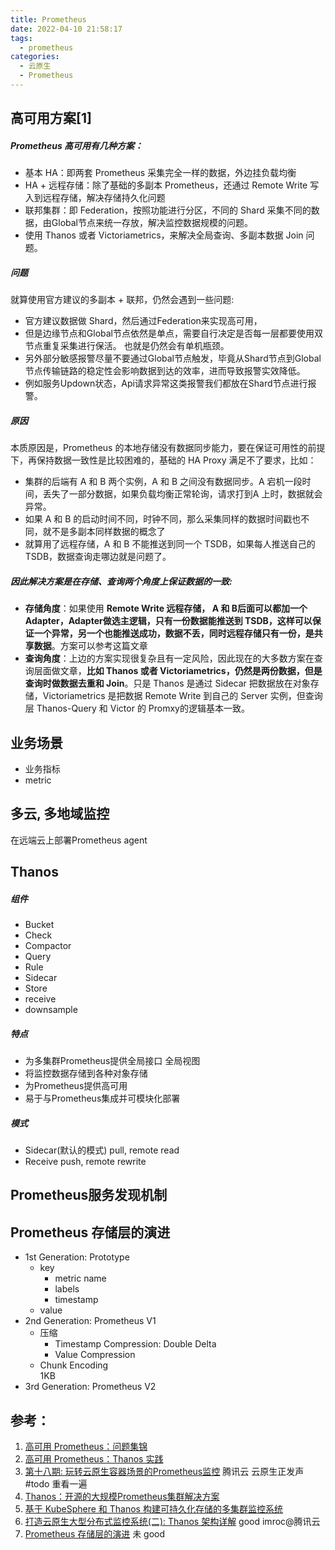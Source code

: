 ```yaml
---
title: Prometheus
date: 2022-04-10 21:58:17
tags:
  - prometheus
categories: 
  - 云原生
  - Prometheus
---
```


<p></p>
<!-- more -->


## 高可用方案[1]
##### Prometheus 高可用有几种方案：

+ 基本 HA：即两套 Prometheus 采集完全一样的数据，外边挂负载均衡
+ HA + 远程存储：除了基础的多副本 Prometheus，还通过 Remote Write 写入到远程存储，解决存储持久化问题
+ 联邦集群：即 Federation，按照功能进行分区，不同的 Shard 采集不同的数据，由Global节点来统一存放，解决监控数据规模的问题。
+ 使用 Thanos 或者 Victoriametrics，来解决全局查询、多副本数据 Join 问题。

##### 问题
就算使用官方建议的多副本 + 联邦，仍然会遇到一些问题:

+ 官方建议数据做 Shard，然后通过Federation来实现高可用，
+ 但是边缘节点和Global节点依然是单点，需要自行决定是否每一层都要使用双节点重复采集进行保活。
    也就是仍然会有单机瓶颈。
+ 另外部分敏感报警尽量不要通过Global节点触发，毕竟从Shard节点到Global节点传输链路的稳定性会影响数据到达的效率，进而导致报警实效降低。
+ 例如服务Updown状态，Api请求异常这类报警我们都放在Shard节点进行报警。

##### 原因
本质原因是，Prometheus 的本地存储没有数据同步能力，要在保证可用性的前提下，再保持数据一致性是比较困难的，基础的 HA Proxy 满足不了要求，比如：

+ 集群的后端有 A 和 B 两个实例，A 和 B 之间没有数据同步。A 宕机一段时间，丢失了一部分数据，如果负载均衡正常轮询，请求打到A 上时，数据就会异常。
+ 如果 A 和 B 的启动时间不同，时钟不同，那么采集同样的数据时间戳也不同，就不是多副本同样数据的概念了
+ 就算用了远程存储，A 和 B 不能推送到同一个 TSDB，如果每人推送自己的 TSDB，数据查询走哪边就是问题了。

##### 因此解决方案是在**存储、查询**两个角度上保证数据的一致:
+ **存储角度**：如果使用 **Remote Write 远程存储， A 和 B后面可以都加一个 Adapter，Adapter做选主逻辑，只有一份数据能推送到 TSDB，这样可以保证一个异常，另一个也能推送成功，数据不丢，同时远程存储只有一份，是共享数据**。方案可以参考这篇文章    
+ **查询角度**：上边的方案实现很复杂且有一定风险，因此现在的大多数方案在查询层面做文章，**比如 Thanos 或者 Victoriametrics，仍然是两份数据，但是查询时做数据去重和 Join**。只是 Thanos 是通过 Sidecar 把数据放在对象存储，Victoriametrics 是把数据 Remote Write 到自己的 Server 实例，但查询层 Thanos-Query 和 Victor 的 Promxy的逻辑基本一致。


## 业务场景
+ 业务指标
+ metric


## 多云, 多地域监控
在远端云上部署Prometheus agent

## Thanos 
##### 组件
+ Bucket
+ Check
+ Compactor
+ Query
+ Rule
+ Sidecar
+ Store
+ receive
+ downsample

##### 特点
+ 为多集群Prometheus提供全局接口
  全局视图
+ 将监控数据存储到各种对象存储
+ 为Prometheus提供高可用
+ 易于与Prometheus集成并可模块化部署  

##### 模式
+ Sidecar(默认的模式)
  pull, remote read
+ Receive
  push, remote rewrite


## Prometheus服务发现机制

## Prometheus 存储层的演进
+ 1st Generation: Prototype
  - key
    - metric name
    - labels
    - timestamp
  - value
+ 2nd Generation: Prometheus V1
  - 压缩
    - Timestamp Compression: Double Delta
    - Value Compression
  - Chunk Encoding  
    1KB
+ 3rd Generation: Prometheus V2


## 参考：
1. [高可用 Prometheus：问题集锦](http://www.xuyasong.com/?p=1921)
2. [高可用 Prometheus：Thanos 实践](http://www.xuyasong.com/?p=1925) 
3. [第十八期: 玩转云原生容器场景的Prometheus监控]()  腾讯云 云原生正发声  #todo 重看一遍
4. [Thanos：开源的大规模Prometheus集群解决方案](http://dockone.io/article/6019)
5. [基于 KubeSphere 和 Thanos 构建可持久化存储的多集群监控系统](https://kubesphere.com.cn/live/jinaai0602-live/)
6. [打造云原生大型分布式监控系统(二): Thanos 架构详解](https://zhuanlan.zhihu.com/p/128658137) good  imroc@腾讯云
7. [Prometheus 存储层的演进](https://cloud.tencent.com/developer/article/1847798) 未 good















